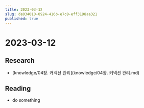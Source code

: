 ```yaml
---
title: 2023-03-12
slug: de034010-0924-416b-e7c8-eff3198aa321
published: true
---
```


# 2023-03-12

## Research

* \[knowledge/04장. 커넥션 관리\](knowledge/04장. 커넥션 관리.md)

## Reading

* do something
